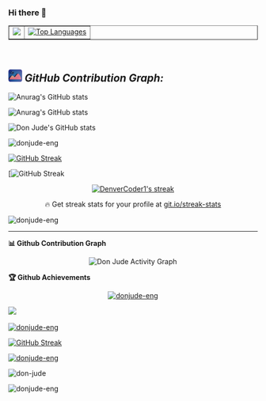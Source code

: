 ### Hi there 👋



<table border="1">
  <tr>
    <td valign="top"><a href="https://github.com/anuraghazra/github-readme-stats"> <img src="https://github-readme-stats.vercel.app/api?username=donjude-eng&count_private=true&show_icons=true&icon_color=FFA500&title_color=f4791f&bg_color=0,03071e,0F2027,03071e&text_color=abcdef&border_radius=10"/></td> </a>
    <td valign="top"> <a href="https://github.com/anuraghazra/github-readme-stats"> <img src="https://github-readme-stats.vercel.app/api/top-langs/?username=donjude-eng&layout=compact&langs_count=10&hide_border=true" alt ="Top Languages"/></td>
    </a>
  </tr>
   <tr>

    
  </tr>
</table>
<br>


<h2><img width="28" src="https://github.com/DalpatRathore/dalpatrathore/blob/main/assets/icons/icon-graph.png" /><i> GitHub Contribution Graph:</i></h2>





![Anurag's GitHub stats](https://github-readme-stats.vercel.app/api?username=anuraghazra&count_private=true)

![Anurag's GitHub stats](https://github-readme-stats.vercel.app/api?username=donjude-eng&show_icons=true&theme=radical)

![Don Jude's GitHub stats](https://github-readme-stats.vercel.app/api?username=donjude-eng&count_private=true,issues&show_icons=true&theme=default)

![donjude-eng](https://github-readme-streak-stats.herokuapp.com/?user=donjude-eng&theme=light)

[![GitHub Streak](https://github-readme-streak-stats.herokuapp.com/?user=donjude-eng&currStreakNum=2FD3EB&fire=pink&sideLabels=F00&date_format=[Y.]n.j)](https://git.io/streak-stats)

[![GitHub Streak](https://github-readme-streak-stats.herokuapp.com/?user=donjude-eng)

<!-- GitHub Readme Streak Stats - https://github.com/DenverCoder1/github-readme-streak-stats -->
<p align="center">
  <a href="https://github.com/donjude-eng/github-readme-streak-stats">
    <img title="🔥 Get streak stats for your profile at git.io/streak-stats" alt="DenverCoder1's streak" src="https://github-readme-streak-stats.herokuapp.com/?user=donjude-eng&theme=monokai-metallian&hide_border=true"/>
  </a>
  <p align="center">🔥 Get streak stats for your profile at <a href="https://git.io/streak-stats">git.io/streak-stats</a></p>
</p>


![donjude-eng](https://github-readme-streak-stats.herokuapp.com/?user=donjude-eng&theme=light)

<hr>
<summary><b>📊 Github Contribution Graph</b></summary>
<p align="center"<a href="#"><img alt="Don Jude Activity Graph" src="https://activity-graph.herokuapp.com/graph?username=donjude-eng&bg_color=0D1117&color=e05397&line=e05397&point=FFFFFF&hide_border=true&" /></a></p>
<!-- </details>
<details>    -->
 <summary><b>🏆 Github Achievements</b></summary>
<p align="center"> <a href="https://github.com/donjude-eng"><img src="https://github-profile-trophy.vercel.app/?username=donjude-eng&margin-w=5&theme=radical" alt="donjude-eng" /></a> </p>

![](https://komarev.com/ghpvc/?donjude-eng)


 
 [![donjude-eng](https://github-readme-streak-stats.herokuapp.com/?user=donjude-eng&currStreakNum=2FD3EB&fire=pink&sideLabels=F00&date_format=j/k)](https://git.io/streak-stats)
 
 [![GitHub Streak](https://github-readme-streak-stats.herokuapp.com/?user=donjude-eng)](https://git.io/streak-stats)
 
[![donjude-eng](https://github-readme-streak-stats.herokuapp.com/?user=donjude-eng)](https://git.io/streak-stats)




![don-jude](https://github-readme-stats.vercel.app/api?username=donjude-eng&count_private=true)


![donjude-eng](https://github-readme-streak-stats.herokuapp.com/?user=donjude-eng&theme=graywhite)


